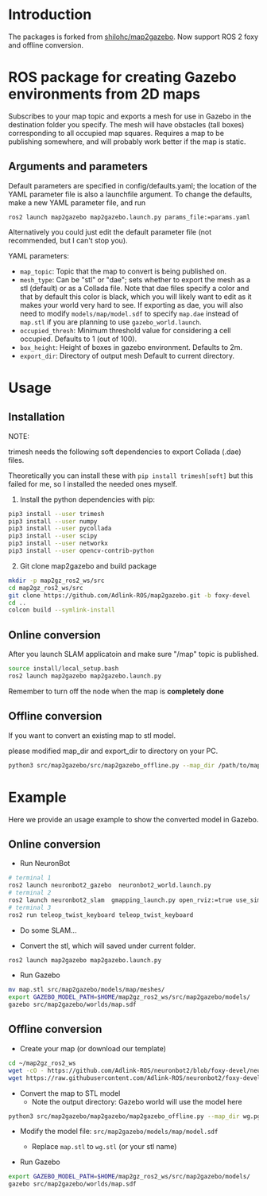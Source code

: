 # Introduction

The packages is forked from [shilohc/map2gazebo](https://github.com/shilohc/map2gazebo).
Now support ROS 2 foxy and offline conversion.

# ROS package for creating Gazebo environments from 2D maps

Subscribes to your map topic and exports a mesh for use in Gazebo in the
destination folder you specify.  The mesh will have obstacles (tall boxes)
corresponding to all occupied map squares.  Requires a map to be publishing
somewhere, and will probably work better if the map is static.

## Arguments and parameters

Default parameters are specified in config/defaults.yaml; the location of the
YAML parameter file is also a launchfile argument.  To change the defaults,
make a new YAML parameter file, and run

```
ros2 launch map2gazebo map2gazebo.launch.py params_file:=params.yaml
```

Alternatively you could just edit the default parameter file (not recommended,
but I can't stop you).

YAML parameters:

 * `map_topic`: Topic that the map to convert is being published on.
 * `mesh_type`: Can be "stl" or "dae"; sets whether to export the mesh as a stl
(default) or as a Collada file.  Note that dae files specify a color and that
by default this color is black, which you will likely want to edit as it makes
your world very hard to see.  If exporting as dae, you will also need to modify
`models/map/model.sdf` to specify `map.dae` instead of `map.stl` if you are
planning to use `gazebo_world.launch`.
 * `occupied_thresh`: Minimum threshold value for considering a cell occupied. 
Defaults to 1 (out of 100).  
 * `box_height`: Height of boxes in gazebo environment.  Defaults to 2m. 
 * `export_dir`: Directory of output mesh Default to current directory.

# Usage

## Installation

NOTE:

trimesh needs the following soft dependencies to export Collada (.dae) files.

Theoretically you can install these with `pip install trimesh[soft]` but this
failed for me, so I installed the needed ones myself.

1. Install the python dependencies with pip:

```bash
pip3 install --user trimesh
pip3 install --user numpy
pip3 install --user pycollada
pip3 install --user scipy
pip3 install --user networkx
pip3 install --user opencv-contrib-python 

```

2. Git clone map2gazebo and build package

```bash
mkdir -p map2gz_ros2_ws/src
cd map2gz_ros2_ws/src
git clone https://github.com/Adlink-ROS/map2gazebo.git -b foxy-devel
cd ..
colcon build --symlink-install
```

## Online conversion

After you launch SLAM applicatoin and make sure "/map" topic is published.

```bash
source install/local_setup.bash
ros2 launch map2gazebo map2gazebo.launch.py
```
Remember to turn off the node when the map is **completely done**

## Offline conversion

If you want to convert an existing map to stl model. 

please modified map_dir and export_dir to directory on your PC.

```bash
python3 src/map2gazebo/src/map2gazebo_offline.py --map_dir /path/to/map/mememan.pgm --export_dir /path/to/export_dir
```

# Example

Here we provide an usage example to show the converted model in Gazebo.

## Online conversion

* Run NeuronBot

```bash
# terminal 1
ros2 launch neuronbot2_gazebo  neuronbot2_world.launch.py
# terminal 2
ros2 launch neuronbot2_slam  gmapping_launch.py open_rviz:=true use_sim_time:=true
# terminal 3
ros2 run teleop_twist_keyboard teleop_twist_keyboard
```

* Do some SLAM...

* Convert the stl, which will saved under current folder.

```bash
ros2 launch map2gazebo map2gazebo.launch.py
```

* Run Gazebo

```bash
mv map.stl src/map2gazebo/models/map/meshes/
export GAZEBO_MODEL_PATH=$HOME/map2gz_ros2_ws/src/map2gazebo/models/
gazebo src/map2gazebo/worlds/map.sdf
```

## Offline conversion

* Create your map (or download our template)

```bash
cd ~/map2gz_ros2_ws
wget -cO - https://github.com/Adlink-ROS/neuronbot2/blob/foxy-devel/neuronbot2_nav/map/wg.pgm?raw=true > wg.pgm
wget https://raw.githubusercontent.com/Adlink-ROS/neuronbot2/foxy-devel/neuronbot2_nav/map/wg.yaml
```

* Convert the map to STL model
  - Note the output directory: Gazebo world will use the model here

```bash
python3 src/map2gazebo/map2gazebo/map2gazebo_offline.py --map_dir wg.pgm --export_dir src/map2gazebo/models/map/meshes
```

* Modify the model file: `src/map2gazebo/models/map/model.sdf`
  - Replace `map.stl` to `wg.stl` (or your stl name)

* Run Gazebo

```bash
export GAZEBO_MODEL_PATH=$HOME/map2gz_ros2_ws/src/map2gazebo/models/
gazebo src/map2gazebo/worlds/map.sdf
```
